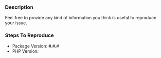 ### Description
Feel free to provide any kind of information you think is useful to reproduce your issue.

### Steps To Reproduce
- Package Version: #.#.#
- PHP Version:
